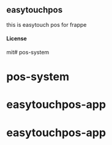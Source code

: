 ## easytouchpos

this is easytouch pos for frappe

#### License

mit# pos-system

# pos-system
# easytouchpos-app
# easytouchpos-app
